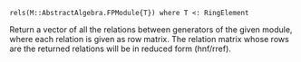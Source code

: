 ```
rels(M::AbstractAlgebra.FPModule{T}) where T <: RingElement
```

Return a vector of all the relations between generators of the given module, where each relation is given as row matrix. The relation matrix whose rows are the returned relations will be in reduced form (hnf/rref).
